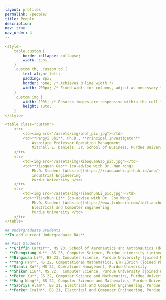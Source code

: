 ```yaml
---
layout: profiles
permalink: /people/
title: People
description: 
nav: true
nav_order: 4
--

<style>
    table.custom {
        border-collapse: collapse;
        width: 100%;
    }
    .custom th, .custom td {
        text-align: left;
        padding: 8px;
        border: none; /* Achieves 0 line width */
        width: 200px; /* Fixed width for columns, adjust as necessary */
    }
    .custom img {
        width: 100%; /* Ensures images are responsive within the cell */
        height: auto;
    }
</style>

<table class="custom">
    <tr>
        <td><img src="/assets/img/prof_pic.jpg"></td>
        <td>**Pengyi Shi**, Ph.D., **Principal Investigator**
            Associate Professor Operation Management
            Mitchell E. Daniels, Jr. School of Business, Purdue University</td>
    </tr>
    <tr>
        <td><img src="/assets/img/XiaoquanGao_pic.jpg"></td>
        <td>**Xiaoquan Gao** (co-advise with Dr. Nan Kong)
            Ph.D. Student [Website](https://xiaoquanhi.github.io/web/)
            Industrial Engineering
            Purdue University </td>
    </tr>
    <tr>
        <td><img src="/assets/img/TianchunLi_pic.jpg"></td>
        <td>**Tianchun Li** (co-advise with Dr. Joy Wang)
            Ph.D. Student [Website](https://www.linkedin.com/in/tianchun/)
            Electrical and Computer Engineering
            Purdue University </td>
    </tr>
</table>

## Undergraduate Students
**To add current Undergraduate RAs**

## Past Students
- **Griffin Carter**, MS 23, School of Aeronautics and Astronautics (double major in Management), Purdue University 
- **Chengxiang Wu**, BS 23, Computer Science, Purdue University (joined MEng of AI at UCLA)
- **Bingxuan Li**, BS 23, Computer Science, Purdue University (joined MEng of AI at UCLA)
- **Yang Pan**, MS 22, Computational Mathematics, ETH Zürich (joined Ph.D. at ETH Zürich)
- **Qianli Xu**, MS 22, Operations Management, Purdue University
- **Shikun Liu**, MS 22,  Computer Science, Purdue University (joined Ph.D. at Purdue University)
- **Peter Xu**, BS 22, Computer Science and Mathematics, Purdue University (joined MEng of CS at Purdue University)
- **Hang Wang**, BS 22, Computer Science and Mathematics, Purdue University (joined MS of Data Science at Harvard University)
- **Sabriya Alam**, BS 21, Electrical and Computer Engineering, Purdue University (joined Ph.D. of EECS at Harvard University, NSF Graduate Fellowship)
- **Parker Crain**, BS 21, Electrical and Computer Engineering, Purdue University (joined MS of EECS at Carnegie Mellon University, GEM Fellowship)
---
```


